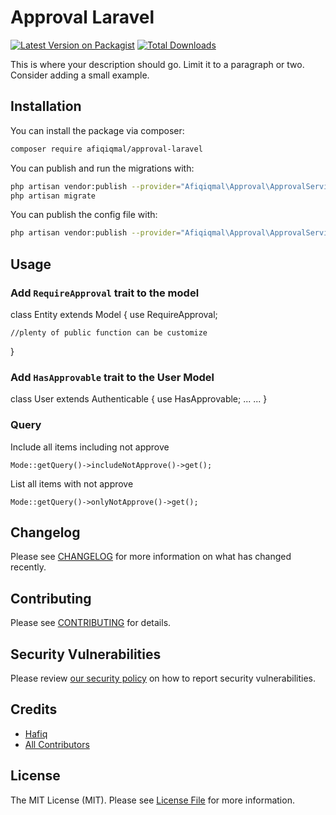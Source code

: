 # Approval Laravel

[![Latest Version on Packagist](https://img.shields.io/packagist/v/afiqiqmal/approval-laravel.svg?style=flat-square)](https://packagist.org/packages/afiqiqmal/approval-laravel)
[![Total Downloads](https://img.shields.io/packagist/dt/afiqiqmal/approval-laravel.svg?style=flat-square)](https://packagist.org/packages/afiqiqmal/approval-laravel)


This is where your description should go. Limit it to a paragraph or two. Consider adding a small example.

## Installation

You can install the package via composer:

```bash
composer require afiqiqmal/approval-laravel
```

You can publish and run the migrations with:

```bash
php artisan vendor:publish --provider="Afiqiqmal\Approval\ApprovalServiceProvider" --tag="migrations"
php artisan migrate
```

You can publish the config file with:
```bash
php artisan vendor:publish --provider="Afiqiqmal\Approval\ApprovalServiceProvider" --tag="config"
```

## Usage

### Add `RequireApproval` trait to the model

class Entity extends Model
{
    use RequireApproval;

    //plenty of public function can be customize
}

### Add `HasApprovable` trait to the User Model
class User extends Authenticable
{
    use HasApprovable;
    ...
    ...
}

### Query

Include all items including not approve
```
Mode::getQuery()->includeNotApprove()->get(); 
```

List all items with not approve
```
Mode::getQuery()->onlyNotApprove()->get(); 
```



## Changelog

Please see [CHANGELOG](CHANGELOG.md) for more information on what has changed recently.

## Contributing

Please see [CONTRIBUTING](.github/CONTRIBUTING.md) for details.

## Security Vulnerabilities

Please review [our security policy](../../security/policy) on how to report security vulnerabilities.

## Credits

- [Hafiq](https://github.com/afiqiqmal)
- [All Contributors](../../contributors)

## License

The MIT License (MIT). Please see [License File](LICENSE.md) for more information.
